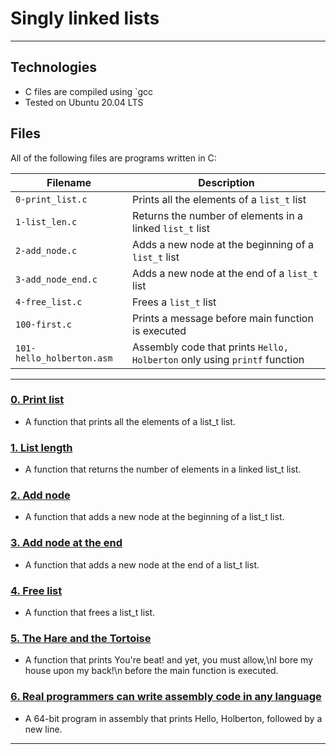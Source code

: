 # Singly linked lists

---

## Technologies
* C files are compiled using `gcc 
* Tested on Ubuntu 20.04 LTS

## Files
All of the following files are programs written in C:

| Filename | Description |
| -------- | ----------- |
| `0-print_list.c` | Prints all the elements of a `list_t` list |
| `1-list_len.c` | Returns the number of elements in a linked `list_t` list |
| `2-add_node.c` | Adds a new node at the beginning of a `list_t` list |
| `3-add_node_end.c` | Adds a new node at the end of a `list_t` list |
| `4-free_list.c` | Frees a `list_t` list |
| `100-first.c` | Prints a message before main function is executed |
| `101-hello_holberton.asm` | Assembly code that prints `Hello, Holberton` only using `printf` function |

---

### [0. Print list](./0-print_list.c)
* A function that prints all the elements of a list_t list.


### [1. List length](./1-list_len.c)
* A function that returns the number of elements in a linked list_t list.


### [2. Add node](./2-add_node.c)
* A function that adds a new node at the beginning of a list_t list.


### [3. Add node at the end](./3-add_node_end.c)
* A function that adds a new node at the end of a list_t list.


### [4. Free list](./4-free_list.c)
* A function that frees a list_t list.


### [5. The Hare and the Tortoise](./100-first.c)
* A function that prints You're beat! and yet, you must allow,\nI bore my house upon my back!\n before the main function is executed. 


### [6. Real programmers can write assembly code in any language](./101-hello_holberton.asm)
* A 64-bit program in assembly that prints Hello, Holberton, followed by a new line.

---

